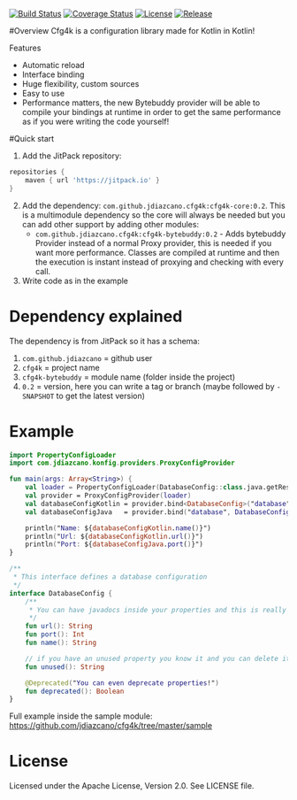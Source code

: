 [![Build Status](https://travis-ci.org/jdiazcano/cfg4k.svg?branch=bytebuddy)](https://travis-ci.org/jdiazcano/cfg4k) [![Coverage Status](https://coveralls.io/repos/github/jdiazcano/cfg4k/badge.svg?branch=bytebuddy)](https://coveralls.io/github/jdiazcano/cfg4k?branch=bytebuddy) [![License](https://img.shields.io/badge/License-Apache%202.0-blue.svg)](https://opensource.org/licenses/Apache-2.0) [![Release](https://jitpack.io/v/com.github.jdiazcano.cfg4k/bytebuddy.svg)](https://jitpack.io/#com.github.jdiazcano.cfg4k/bytebuddy)

#Overview 
Cfg4k is a configuration library made for Kotlin in Kotlin!

Features
* Automatic reload
* Interface binding
* Huge flexibility, custom sources
* Easy to use
* Performance matters, the new Bytebuddy provider will be able to compile your bindings at runtime in order to get the same performance as if you were writing the code yourself!

#Quick start
1. Add the JitPack repository: 
```groovy
repositories {
    maven { url 'https://jitpack.io' }
}
```
2. Add the dependency: `com.github.jdiazcano.cfg4k:cfg4k-core:0.2`. 
This is a multimodule dependency so the core will always be needed but you can add other support by adding other modules:
    - `com.github.jdiazcano.cfg4k:cfg4k-bytebuddy:0.2` - Adds bytebuddy Provider instead of a normal Proxy provider, this is needed if you want more performance. Classes are compiled at runtime and then the execution is instant instead of proxying and checking with every call.
3. Write code as in the example

# Dependency explained
The dependency is from JitPack so it has a schema:

1. `com.github.jdiazcano` = github user
2. `cfg4k` = project name
3. `cfg4k-bytebuddy` = module name (folder inside the project)
4. `0.2` = version, here you can write a tag or branch (maybe followed by `-SNAPSHOT` to get the latest version)

# Example

```kotlin
import PropertyConfigLoader
import com.jdiazcano.konfig.providers.ProxyConfigProvider

fun main(args: Array<String>) {
    val loader = PropertyConfigLoader(DatabaseConfig::class.java.getResource("/global.properties")) // Create loader
    val provider = ProxyConfigProvider(loader)                                                      // Create provider
    val databaseConfigKotlin = provider.bind<DatabaseConfig>("database")                            // bind and use
    val databaseConfigJava   = provider.bind("database", DatabaseConfig::class.java)                // bind and use

    println("Name: ${databaseConfigKotlin.name()}")
    println("Url: ${databaseConfigKotlin.url()}")
    println("Port: ${databaseConfigJava.port()}")
}

/**
 * This interface defines a database configuration
 */
interface DatabaseConfig {
    /**
     * You can have javadocs inside your properties and this is really cool
     */
    fun url(): String
    fun port(): Int
    fun name(): String

    // if you have an unused property you know it and you can delete it
    fun unused(): String

    @Deprecated("You can even deprecate properties!")
    fun deprecated(): Boolean
}
```

Full example inside the sample module: https://github.com/jdiazcano/cfg4k/tree/master/sample

# License
Licensed under the Apache License, Version 2.0. See LICENSE file.
